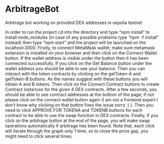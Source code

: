 # ArbitrageBot
Arbitrage bot working on provided DEX addresses in sepolia testnet

In order to run the project cd into the directory and type “npm install” to install node_modules (in
case of any possible problems type “npm -f install” instead) then type “npm start” and the project
will be launched on the localhost:3000.
Firstly, to connect MetaMask wallet; make sure metamask extension is installed on your browser
and then click on the Connect Wallet button. If the wallet address is visible under the button then
it has been connected successfully. If you click on the Get Balance button under the wallet
address you should be able to see your balance. Then you can interact with the token contracts
by clicking on the getToken-A and getToken-B buttons. As the names suggest with these
buttons you will obtain A and B tokens. Then click on the Connect Contract buttons to create
Contract instances for the given 4 DEX contracts. After a few seconds, you should be able to
see contract addresses at the bottom of the page; if not please click on the connect wallet
button again (I am not a frontend expert I don’t know why clicking on that button fixes the issue
sorry :) ). Then you need to click APPROVE FOR TOKENA and TOKENB buttons for each
contract to be able to use the swap function in DEX contracts. Finally, if you click on the
arbitrage button at the end of the page, you will make swap operations automatically if arbitrage
has been found. Note that, each click will iterate through the graph only 1 time, so to close the
price gap, you might need to click several times.
